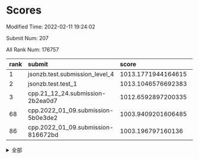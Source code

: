 # Scores

Modified Time: 2022-02-11 19:24:02

Submit Num: 207

All Rank Num: 176757

| rank |               submit               |       score        |       sigma        | pk_num |
| :--- | :--------------------------------- | :----------------- | :----------------- | :----- |
| 1    | jsonzb.test.submission_level_4     | 1013.1771944164615 | 0.8019045212987919 | 3421   |
| 2    | jsonzb.test.test_1                 | 1013.1046576692383 | 0.8231027775933984 | 3408   |
| 3    | cpp.21_12_24.submission-2b2ea0d7   | 1012.6592897200335 | 0.7826314054617405 | 3414   |
| 68   | cpp.2022_01_09.submission-5b0e3de2 | 1003.9409201606485 | 0.7166416137595931 | 3416   |
| 86   | cpp.2022_01_09.submission-816672bd | 1003.196797160136  | 0.721537659880905  | 3408   |


<details>
<summary>全部</summary>

| rank |                 submit                 |       score        |       sigma        | pk_num |
| :--- | :------------------------------------- | :----------------- | :----------------- | :----- |
| 1    | jsonzb.test.submission_level_4         | 1013.1771944164615 | 0.8019045212987919 | 3421   |
| 2    | jsonzb.test.test_1                     | 1013.1046576692383 | 0.8231027775933984 | 3408   |
| 3    | cpp.21_12_24.submission-2b2ea0d7       | 1012.6592897200335 | 0.7826314054617405 | 3414   |
| 4    | gobigger.level_3.submission_level_3_38 | 1011.5615235187994 | 0.7864028448579892 | 3414   |
| 5    | gobigger.level_3.submission_level_3_27 | 1011.390236376564  | 0.7780418822238266 | 3412   |
| 6    | gobigger.level_3.submission_level_3_15 | 1011.3631442957811 | 0.7704540390378717 | 3421   |
| 7    | gobigger.level_3.submission_level_3_26 | 1011.2156220871807 | 0.7684295922730647 | 3408   |
| 8    | gobigger.level_3.submission_level_3_43 | 1011.0792707772199 | 0.7840506673942914 | 3416   |
| 9    | gobigger.level_3.submission_level_3_20 | 1010.9483255342467 | 0.7801498445447431 | 3415   |
| 10   | gobigger.level_3.submission_level_3_23 | 1010.9350530686581 | 0.7668950415233049 | 3415   |
| 11   | gobigger.level_3.submission_level_3_9  | 1010.8974129896486 | 0.7531155367528422 | 3415   |
| 12   | gobigger.level_3.submission_level_3_40 | 1010.8960845167586 | 0.7603945523431076 | 3419   |
| 13   | gobigger.level_3.submission_level_3_13 | 1010.8760540876549 | 0.7849507861872361 | 3417   |
| 14   | gobigger.level_3.submission_level_3_16 | 1010.8022198589348 | 0.7463746874129854 | 3418   |
| 15   | gobigger.level_3.submission_level_3_10 | 1010.6665707882969 | 0.7499034367062    | 3415   |
| 16   | gobigger.level_3.submission_level_3_36 | 1010.6426215095166 | 0.7765858038948978 | 3416   |
| 17   | gobigger.level_3.submission_level_3_11 | 1010.6153580960575 | 0.7519041760137579 | 3415   |
| 18   | gobigger.level_3.submission_level_3_41 | 1010.5986884013455 | 0.7704983126805371 | 3416   |
| 19   | gobigger.level_3.submission_level_3_48 | 1010.5773636185284 | 0.7682256517014396 | 3414   |
| 20   | gobigger.level_3.submission_level_3_31 | 1010.56081012626   | 0.7557326771584656 | 3408   |
| 21   | gobigger.level_3.submission_level_3_6  | 1010.4700885500304 | 0.7605196083237009 | 3420   |
| 22   | gobigger.level_3.submission_level_3_32 | 1010.4390518942014 | 0.771312778482377  | 3418   |
| 23   | gobigger.level_3.submission_level_3_30 | 1010.3509206653814 | 0.756809037354403  | 3416   |
| 24   | gobigger.level_3.submission_level_3_4  | 1010.3103653715274 | 0.7627098872138056 | 3417   |
| 25   | gobigger.level_3.submission_level_3_28 | 1010.1925865643235 | 0.7747416268735898 | 3418   |
| 26   | gobigger.level_3.submission_level_3_39 | 1010.1900598095757 | 0.7499684529952725 | 3419   |
| 27   | gobigger.level_3.submission_level_3_46 | 1010.1854897998105 | 0.7512235294577682 | 3410   |
| 28   | gobigger.level_3.submission_level_3_3  | 1010.1759807001166 | 0.7485056495466751 | 3409   |
| 29   | gobigger.level_3.submission_level_3_42 | 1010.1247379270653 | 0.765457435599807  | 3413   |
| 30   | gobigger.level_3.submission_level_3_29 | 1010.106023577654  | 0.766143833511524  | 3415   |
| 31   | gobigger.level_3.submission_level_3_24 | 1010.0973298008595 | 0.739753125294148  | 3414   |
| 32   | gobigger.level_3.submission_level_3_1  | 1009.9461255147195 | 0.7569176570128223 | 3420   |
| 33   | gobigger.level_3.submission_level_3_8  | 1009.8591170271568 | 0.7662624820414408 | 3412   |
| 34   | gobigger.level_3.submission_level_3_5  | 1009.4790896075513 | 0.7590627722312195 | 3420   |
| 35   | gobigger.level_3.submission_level_3_25 | 1009.4625320312975 | 0.7686431021096363 | 3418   |
| 36   | gobigger.level_3.submission_level_3_12 | 1009.4567300846268 | 0.7740953385589563 | 3415   |
| 37   | gobigger.level_3.submission_level_3_21 | 1009.4196069670645 | 0.7606711869091886 | 3414   |
| 38   | gobigger.level_3.submission_level_3_35 | 1009.3904101295516 | 0.7488384867909835 | 3413   |
| 39   | gobigger.level_3.submission_level_3_33 | 1009.3523249449081 | 0.7442125508338508 | 3412   |
| 40   | gobigger.level_3.submission_level_3_0  | 1009.3406866748265 | 0.7526284534458848 | 3417   |
| 41   | gobigger.level_3.submission_level_3_19 | 1009.238244220281  | 0.7718049379517613 | 3411   |
| 42   | gobigger.level_3.submission_level_3_22 | 1009.2374829960497 | 0.7406225985160054 | 3415   |
| 43   | gobigger.level_3.submission_level_3_44 | 1009.1162946045583 | 0.7430843079743804 | 3413   |
| 44   | gobigger.level_3.submission_level_3_47 | 1009.095317848077  | 0.7465874422442033 | 3417   |
| 45   | gobigger.level_3.submission_level_3_18 | 1009.0357787367484 | 0.7393355246357708 | 3414   |
| 46   | gobigger.level_3.submission_level_3_14 | 1008.8480044202613 | 0.7590823491864541 | 3418   |
| 47   | gobigger.level_3.submission_level_3_2  | 1008.7865174882777 | 0.746621759530481  | 3413   |
| 48   | gobigger.level_3.submission_level_3_17 | 1008.4986933602758 | 0.7438711555596499 | 3422   |
| 49   | gobigger.level_3.submission_level_3_34 | 1008.449991605754  | 0.7522439389981196 | 3422   |
| 50   | gobigger.level_3.submission_level_3_7  | 1008.4252466109331 | 0.7288090962455179 | 3412   |
| 51   | gobigger.level_3.submission_level_3_45 | 1008.3756920986503 | 0.7578920432478077 | 3418   |
| 52   | gobigger.level_3.submission_level_3_37 | 1008.0536603258585 | 0.7261041731759439 | 3410   |
| 53   | gobigger.level_3.submission_level_3_49 | 1007.7954588586024 | 0.7268275567277899 | 3416   |
| 54   | gobigger.level_1.submission_level_1_15 | 1004.8494774014123 | 0.7148762552659925 | 3419   |
| 55   | gobigger.level_1.submission_level_1_21 | 1004.6443758694797 | 0.7179310013092379 | 3411   |
| 56   | gobigger.level_1.submission_level_1_23 | 1004.5454671298053 | 0.7213418667214362 | 3414   |
| 57   | gobigger.level_1.submission_level_1_4  | 1004.4778686006383 | 0.7224970142753853 | 3415   |
| 58   | gobigger.level_1.submission_level_1_39 | 1004.443731499385  | 0.7158846153001022 | 3415   |
| 59   | gobigger.level_1.submission_level_1_47 | 1004.419085717357  | 0.7250208206207261 | 3411   |
| 60   | gobigger.level_1.submission_level_1_35 | 1004.3147101721817 | 0.7145222431824694 | 3412   |
| 61   | gobigger.level_1.submission_level_1_29 | 1004.3079809693834 | 0.724002850105739  | 3420   |
| 62   | gobigger.level_1.submission_level_1_30 | 1004.2039542454762 | 0.704454365789582  | 3420   |
| 63   | gobigger.level_1.submission_level_1_10 | 1004.1965621745668 | 0.7150571574917547 | 3415   |
| 64   | gobigger.level_1.submission_level_1_37 | 1004.1605058131752 | 0.7256432987183031 | 3412   |
| 65   | gobigger.level_1.submission_level_1_26 | 1004.0436465886804 | 0.7179267301741611 | 3420   |
| 66   | gobigger.level_1.submission_level_1_6  | 1004.0396096648731 | 0.7136564784954688 | 3422   |
| 67   | gobigger.level_1.submission_level_1_44 | 1003.9602096419015 | 0.7129277681291981 | 3411   |
| 68   | cpp.2022_01_09.submission-5b0e3de2     | 1003.9409201606485 | 0.7166416137595931 | 3416   |
| 69   | gobigger.level_1.submission_level_1_36 | 1003.8875549110257 | 0.7110281505750191 | 3417   |
| 70   | gobigger.level_1.submission_level_1_38 | 1003.8519064148946 | 0.7273661194185023 | 3416   |
| 71   | gobigger.level_1.submission_level_1_22 | 1003.7608944036313 | 0.7235233918238998 | 3407   |
| 72   | gobigger.level_1.submission_level_1_14 | 1003.6426478545457 | 0.7232090721269141 | 3414   |
| 73   | gobigger.level_1.submission_level_1_34 | 1003.6064639553243 | 0.7246873461421156 | 3417   |
| 74   | gobigger.level_1.submission_level_1_49 | 1003.5889967114385 | 0.715190867375577  | 3419   |
| 75   | gobigger.level_1.submission_level_1_1  | 1003.4927493607911 | 0.7160136682420035 | 3415   |
| 76   | gobigger.level_1.submission_level_1_25 | 1003.4293583841694 | 0.7193485474506494 | 3414   |
| 77   | gobigger.level_1.submission_level_1_45 | 1003.4282971098229 | 0.709574384603933  | 3414   |
| 78   | gobigger.level_1.submission_level_1_20 | 1003.3669530347431 | 0.723649374311062  | 3419   |
| 79   | gobigger.level_1.submission_level_1_33 | 1003.3101319950457 | 0.7208898322839014 | 3422   |
| 80   | gobigger.level_1.submission_level_1_8  | 1003.242912935041  | 0.7234832497682007 | 3416   |
| 81   | gobigger.level_1.submission_level_1_9  | 1003.2406159742494 | 0.7160233041340245 | 3419   |
| 82   | gobigger.level_1.submission_level_1_48 | 1003.229093733144  | 0.7185141643109376 | 3417   |
| 83   | gobigger.level_1.submission_level_1_41 | 1003.2181418751774 | 0.712029845959168  | 3414   |
| 84   | gobigger.level_1.submission_level_1_18 | 1003.2053507291547 | 0.7248097207611003 | 3419   |
| 85   | gobigger.level_1.submission_level_1_43 | 1003.1987107828553 | 0.7145983200422926 | 3414   |
| 86   | cpp.2022_01_09.submission-816672bd     | 1003.196797160136  | 0.721537659880905  | 3408   |
| 87   | gobigger.level_1.submission_level_1_0  | 1003.0931789888277 | 0.7156497187253665 | 3415   |
| 88   | gobigger.level_1.submission_level_1_3  | 1003.0901325115684 | 0.7071476132679052 | 3415   |
| 89   | gobigger.level_1.submission_level_1_24 | 1003.008629171837  | 0.7117482988504751 | 3415   |
| 90   | gobigger.level_1.submission_level_1_27 | 1002.9107778790535 | 0.7102061442907208 | 3414   |
| 91   | gobigger.level_1.submission_level_1_46 | 1002.8968316631816 | 0.7206120919310057 | 3418   |
| 92   | gobigger.level_1.submission_level_1_5  | 1002.85043860979   | 0.7236229577029176 | 3421   |
| 93   | gobigger.level_1.submission_level_1_31 | 1002.8084361276752 | 0.7178831195206903 | 3410   |
| 94   | gobigger.level_1.submission_level_1_17 | 1002.7999401200423 | 0.7228728305638522 | 3417   |
| 95   | gobigger.level_1.submission_level_1_42 | 1002.7452025071614 | 0.7105820183685413 | 3414   |
| 96   | gobigger.level_1.submission_level_1_32 | 1002.724832608107  | 0.7231406893263581 | 3417   |
| 97   | gobigger.level_1.submission_level_1_19 | 1002.6640977475628 | 0.7099461089844892 | 3417   |
| 98   | gobigger.level_1.submission_level_1_2  | 1002.6135135431967 | 0.71506331854532   | 3419   |
| 99   | gobigger.level_1.submission_level_1_16 | 1002.3944440606792 | 0.716762964627641  | 3417   |
| 100  | gobigger.level_1.submission_level_1_28 | 1002.2628302357492 | 0.7017989327352476 | 3416   |
| 101  | gobigger.level_1.submission_level_1_11 | 1002.2298333254906 | 0.7137602750229951 | 3414   |
| 102  | gobigger.level_1.submission_level_1_40 | 1002.1878152170319 | 0.7226865531002125 | 3416   |
| 103  | gobigger.level_1.submission_level_1_13 | 1001.9508656541552 | 0.7175959561891655 | 3421   |
| 104  | gobigger.level_1.submission_level_1_7  | 1001.9075006456834 | 0.7101048813942212 | 3414   |
| 105  | gobigger.level_1.submission_level_1_12 | 1001.2927552798311 | 0.715591188046349  | 3415   |
| 106  | gobigger.random.submission_random_7    | 997.6765035457252  | 0.7117086221985992 | 3419   |
| 107  | gobigger.random.submission_random_29   | 997.4556997499733  | 0.7111354346602579 | 3416   |
| 108  | gobigger.random.submission_random_24   | 997.144604041592   | 0.6937262854893971 | 3416   |
| 109  | gobigger.random.submission_random_27   | 996.8515210424536  | 0.7129006395674347 | 3409   |
| 110  | gobigger.random.submission_random_6    | 996.8234113556041  | 0.7278579573552474 | 3409   |
| 111  | gobigger.random.submission_random_18   | 996.7526888800294  | 0.7048067751657521 | 3418   |
| 112  | gobigger.random.submission_random_39   | 996.6114024424579  | 0.7058120430264292 | 3410   |
| 113  | gobigger.random.submission_random_49   | 996.6036931959421  | 0.7114453013350398 | 3418   |
| 114  | gobigger.random.submission_random_2    | 996.5821631812721  | 0.7135571977000361 | 3416   |
| 115  | gobigger.random.submission_random_8    | 996.5793593711182  | 0.7135893663286741 | 3416   |
| 116  | gobigger.random.submission_random_4    | 996.5510193545584  | 0.7139679474793085 | 3420   |
| 117  | gobigger.random.submission_random_48   | 996.4395700204539  | 0.7075204826130224 | 3414   |
| 118  | gobigger.random.submission_random_34   | 996.3848591544366  | 0.7114729965176422 | 3411   |
| 119  | gobigger.random.submission_random_32   | 996.3375346159877  | 0.7186327626285871 | 3421   |
| 120  | gobigger.random.submission_random_5    | 996.2437454134729  | 0.7104922648963268 | 3417   |
| 121  | gobigger.random.submission_random_3    | 996.2109726242654  | 0.7068569047658664 | 3418   |
| 122  | gobigger.random.submission_random_16   | 996.210756318357   | 0.7091257703907665 | 3414   |
| 123  | gobigger.random.submission_random_17   | 996.1775222605404  | 0.7164258369041774 | 3413   |
| 124  | gobigger.random.submission_random_26   | 996.1140842972171  | 0.70243877379144   | 3415   |
| 125  | gobigger.random.submission_random_19   | 996.0979075707232  | 0.7101205801960087 | 3415   |
| 126  | gobigger.random.submission_random_21   | 996.0825338343724  | 0.7056700541988632 | 3410   |
| 127  | gobigger.random.submission_random_30   | 996.066803515922   | 0.7107116151513563 | 3412   |
| 128  | gobigger.random.submission_random_33   | 996.0332376493938  | 0.7078716073901485 | 3420   |
| 129  | gobigger.random.submission_random_36   | 996.0107231680722  | 0.7063462351349228 | 3418   |
| 130  | gobigger.random.submission_random_43   | 996.0082365273331  | 0.7113472183874504 | 3416   |
| 131  | gobigger.random.submission_random_25   | 996.0036455103029  | 0.7043703570369896 | 3420   |
| 132  | gobigger.random.submission_random_23   | 995.9908851505401  | 0.7131074843935484 | 3412   |
| 133  | gobigger.random.submission_random_10   | 995.8902288933898  | 0.7190550259616931 | 3420   |
| 134  | gobigger.random.submission_random_45   | 995.8859765532652  | 0.7299895894962543 | 3411   |
| 135  | gobigger.random.submission_random_0    | 995.8668116686367  | 0.7219086999418654 | 3417   |
| 136  | gobigger.random.submission_random_38   | 995.8464722875574  | 0.7065058983350948 | 3421   |
| 137  | gobigger.random.submission_random_35   | 995.8302055946778  | 0.7060922461840571 | 3417   |
| 138  | gobigger.random.submission_random_42   | 995.8292237529417  | 0.7061307880728923 | 3412   |
| 139  | gobigger.random.submission_random_31   | 995.7700874459806  | 0.7164930452677016 | 3417   |
| 140  | gobigger.random.submission_random_9    | 995.7693405941453  | 0.7010837149291569 | 3420   |
| 141  | gobigger.random.submission_random_11   | 995.6378685002807  | 0.7160001684614175 | 3418   |
| 142  | gobigger.random.submission_random_13   | 995.628675668285   | 0.7146979585924769 | 3410   |
| 143  | gobigger.random.submission_random_28   | 995.6053506174734  | 0.7208758279239734 | 3412   |
| 144  | gobigger.random.submission_random_37   | 995.6013467473351  | 0.726661917154363  | 3416   |
| 145  | gobigger.random.submission_random_12   | 995.5469761435612  | 0.7000574883430613 | 3414   |
| 146  | gobigger.random.submission_random_15   | 995.4878287589487  | 0.7083127098955024 | 3414   |
| 147  | gobigger.random.submission_random_47   | 995.4647337754392  | 0.7103311832898864 | 3414   |
| 148  | gobigger.random.submission_random_20   | 995.2864256658953  | 0.709477659137968  | 3423   |
| 149  | gobigger.random.submission_random_14   | 995.1279352650162  | 0.7045181669687688 | 3414   |
| 150  | gobigger.random.submission_random_46   | 995.081035053125   | 0.7271374718762984 | 3415   |
| 151  | gobigger.random.submission_random_44   | 994.9397442311167  | 0.7094599501642471 | 3417   |
| 152  | gobigger.random.submission_random_41   | 994.9120229865953  | 0.7324231908871327 | 3418   |
| 153  | gobigger.random.submission_random_22   | 994.7584779966115  | 0.7296863222832944 | 3414   |
| 154  | gobigger.random.submission_random_40   | 994.5597597263593  | 0.7296642264417275 | 3412   |
| 155  | gobigger.random.submission_random_1    | 993.9078742143248  | 0.7175250997516115 | 3415   |
| 156  | gobigger.level_2.submission_level_2_18 | 993.7695413673082  | 0.7411042146561008 | 3419   |
| 157  | gobigger.level_2.submission_level_2_13 | 993.5985126959245  | 0.7488982134100629 | 3418   |
| 158  | gobigger.level_2.submission_level_2_21 | 993.3682746583362  | 0.7164571511731685 | 3411   |
| 159  | gobigger.level_2.submission_level_2_36 | 993.2207154347458  | 0.7341116166881342 | 3416   |
| 160  | gobigger.level_2.submission_level_2_24 | 993.1564353860092  | 0.7314524393582594 | 3415   |
| 161  | gobigger.level_2.submission_level_2_38 | 993.0129638973681  | 0.7446519505909911 | 3416   |
| 162  | gobigger.level_2.submission_level_2_49 | 992.9270756259423  | 0.7455118993456936 | 3416   |
| 163  | gobigger.level_2.submission_level_2_30 | 992.6589849293218  | 0.7377042478456194 | 3416   |
| 164  | gobigger.level_2.submission_level_2_4  | 992.6541803671554  | 0.7532064056964431 | 3413   |
| 165  | gobigger.level_2.submission_level_2_8  | 992.6527288546928  | 0.7651955033979833 | 3413   |
| 166  | gobigger.level_2.submission_level_2_14 | 992.549226718273   | 0.7318988341596715 | 3422   |
| 167  | gobigger.level_2.submission_level_2_45 | 992.5452323013301  | 0.7454338042753601 | 3420   |
| 168  | gobigger.level_2.submission_level_2_31 | 992.4928290847163  | 0.7439942372677583 | 3417   |
| 169  | gobigger.level_2.submission_level_2_6  | 992.471555594703   | 0.7493836920969071 | 3413   |
| 170  | gobigger.level_2.submission_level_2_35 | 992.4557646191593  | 0.758867774837733  | 3417   |
| 171  | gobigger.level_2.submission_level_2_37 | 992.433155498878   | 0.7521341905904441 | 3418   |
| 172  | gobigger.level_2.submission_level_2_32 | 992.3694703098095  | 0.7343031310433071 | 3416   |
| 173  | gobigger.level_2.submission_level_2_29 | 992.3536842418583  | 0.7469495466641648 | 3415   |
| 174  | gobigger.level_2.submission_level_2_22 | 992.3377545504776  | 0.7528736882774568 | 3411   |
| 175  | gobigger.level_2.submission_level_2_19 | 992.2828936958574  | 0.757733259153559  | 3425   |
| 176  | gobigger.level_2.submission_level_2_16 | 992.0690166381895  | 0.75000212769494   | 3415   |
| 177  | gobigger.level_2.submission_level_2_1  | 992.0544098534327  | 0.7451405387321375 | 3410   |
| 178  | gobigger.level_2.submission_level_2_41 | 992.0447093275653  | 0.7464866778443424 | 3416   |
| 179  | gobigger.level_2.submission_level_2_12 | 991.9575144526924  | 0.7351906223522215 | 3414   |
| 180  | gobigger.level_2.submission_level_2_27 | 991.9431399615163  | 0.742109847244234  | 3411   |
| 181  | gobigger.level_2.submission_level_2_34 | 991.8970135372377  | 0.7426101783259083 | 3415   |
| 182  | gobigger.level_2.submission_level_2_26 | 991.7116128736757  | 0.745076093751903  | 3416   |
| 183  | gobigger.level_2.submission_level_2_43 | 991.6773628664939  | 0.7602630757940222 | 3421   |
| 184  | gobigger.level_2.submission_level_2_44 | 991.6614181545192  | 0.7448660481939311 | 3420   |
| 185  | gobigger.level_2.submission_level_2_2  | 991.5623645903948  | 0.7583778108227276 | 3418   |
| 186  | gobigger.level_2.submission_level_2_10 | 991.5345473112422  | 0.7646073971207671 | 3412   |
| 187  | gobigger.level_2.submission_level_2_40 | 991.5175429986305  | 0.7550673635014505 | 3410   |
| 188  | gobigger.level_2.submission_level_2_20 | 991.4915906378544  | 0.742579970829683  | 3416   |
| 189  | gobigger.level_2.submission_level_2_25 | 991.489328346834   | 0.7665396145419546 | 3420   |
| 190  | gobigger.level_2.submission_level_2_11 | 991.4692873999405  | 0.7559265838518989 | 3416   |
| 191  | gobigger.level_2.submission_level_2_17 | 991.4645483323063  | 0.7504356715308019 | 3420   |
| 192  | gobigger.level_2.submission_level_2_5  | 991.4573828300662  | 0.7695700239264028 | 3418   |
| 193  | gobigger.level_2.submission_level_2_47 | 991.4161880817647  | 0.7531776239432366 | 3417   |
| 194  | gobigger.level_2.submission_level_2_23 | 991.4009756789302  | 0.7565079934192098 | 3414   |
| 195  | gobigger.level_2.submission_level_2_48 | 991.3764717810972  | 0.7394107317273705 | 3416   |
| 196  | gobigger.level_2.submission_level_2_15 | 991.3732854894038  | 0.7565109476010194 | 3420   |
| 197  | gobigger.level_2.submission_level_2_7  | 991.3500977189486  | 0.7469148736642068 | 3420   |
| 198  | gobigger.level_2.submission_level_2_39 | 991.2899562341454  | 0.7633726310292962 | 3414   |
| 199  | gobigger.level_2.submission_level_2_28 | 991.2599896020218  | 0.7679086781979899 | 3414   |
| 200  | gobigger.level_2.submission_level_2_42 | 991.1527356954407  | 0.7790155776731505 | 3419   |
| 201  | gobigger.level_2.submission_level_2_46 | 991.1447259104137  | 0.7591660968947552 | 3413   |
| 202  | gobigger.level_2.submission_level_2_33 | 990.9980289810727  | 0.7666073477318919 | 3412   |
| 203  | gobigger.level_2.submission_level_2_9  | 990.951075260803   | 0.7390726491159931 | 3416   |
| 204  | gobigger.level_2.submission_level_2_0  | 990.4424549699493  | 0.7508379016143346 | 3412   |
| 205  | gobigger.level_2.submission_level_2_3  | 990.2697934186285  | 0.7587700363164142 | 3412   |
| 206  | gobigger.none.submission_none_0        | 977.2070810391824  | 1.319378751841024  | 3422   |
| 207  | gobigger.none.submission_none_1        | 977.1258906933199  | 1.3138056131279068 | 3414   |

</details>